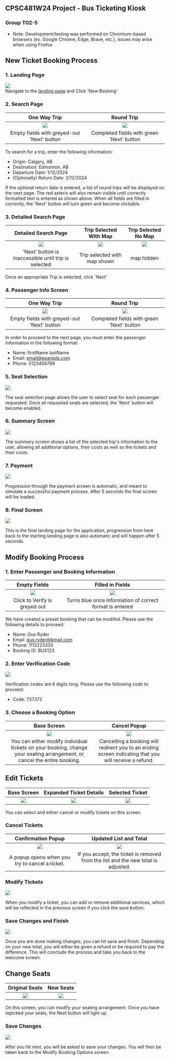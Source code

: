 ## CPSC481W24 Project - Bus Ticketing Kiosk

### Group T02-5

-   Note: Development/testing was performed on Chromium-based browsers (ex. Google Chrome, Edge, Brave, etc.), issues may arise when using Firefox

## New Ticket Booking Process
### 1. Landing Page
![](./Images/landing_page.png?=x500)  
Navigate to the [landing page](https://kevonosdiaz.github.io/bus-kiosk/index.html) and Click 'New Booking'  


### 2. Search Page
One Way Trip             |  Round Trip
:-------------------------:|:-------------------------:
![](./Images/trip_search.png?=x500) | ![](./Images/trip_search_round.png?=x50)  
Empty fields with greyed-out 'Next' button | Completed fields with green 'Next' button 

  
To search for a trip, enter the following information:
   - Origin: Calgary, AB
   - Destination: Edmonton, AB
   - Departure Date: 1/12/2024
   - (Optionally) Return Date: 2/12/2024

  
If the optional return date is entered, a list of round trips will be displayed on the next page. The red asterix will also remain visible until correctly formatted text is entered as shown above.
When all fields are filled in correctly, the 'Next' button will turn green and become clickable.  

### 3. Detailed Search Page
Detailed Search Page     |  Trip Selected With Map         |  Trip Selected No Map
:-------------------------:|:-------------------------:|:-------------------------:
![](./Images/detailed_search.png?=x500) | ![](./Images/detailed_search_selected_map.png?=x50)  | ![](./Images/detailed_search_selected_nomap.png?=x50)
'Next' button is inaccessible until trip is selected | Trip selected with map shown | map hidden
  
Once an appropriate Trip is selected, click 'Next'  

### 4. Passenger Info Screen
One Way Trip             |  Round Trip
:-------------------------:|:-------------------------:
![](./Images/passenger_info.png?=x500) | ![](./Images/passenger_info_complete.png?=x50)  
Empty fields with greyed-out 'Next' button | Completed fields with green 'Next' button  

In order to proceed to the next page, you must enter the passenger information in the following format:  
   - Name: firstName lastName
   - Email: email@example.com
   - Phone: 0123456789

    
### 5. Seat Selection
![](./Images/seat_selection.png?=x500)  

The seat selection page allows the user to select seat for each passenger requested. Once all requested seats are selected, the 'Next' button will become enabled.  

### 6. Summary Screen
![](./Images/summary_page.png?=x500)  

The summary screen shows a list of the selected trip's information to the user, allowing all additional options, their costs as well as the tickets and their costs.
### 7. Payment
![](./Images/pay.png?=x500)  

Progression through the payment screen is automatic, and meant to simulate a successful payment process. After 5 seconds the final screen will be loaded.  
### 8. Final Screen
![](./Images/final.png?=x500)  

This is the final landing page for the application, progression from here back to the starting landing page is also automatic and will happen after 5 seconds.  

## Modify Booking Process
### 1. Enter Passenger and Booking Information
Empty Fields            |  Filled in Fields
:-------------------------:|:-------------------------:
![](./Images/ticket_lookup_empty.png?=x500) | ![](./Images/ticket_lookup_filled.png?=x50)  
Click to Verify is greyed out | Turns blue once information of correct format is entered 

We have created a preset booking that can be modifed. Please use the following details to proceed:  
   - Name: Gus Ryder
   - Email: gus.ryder@bmail.com
   - Phone: 1112223333
   - Booking ID: BUS123

### 2. Enter Verification Code
![](./Images/ticket_lookup_verify.png?=x50)

Verification codes are 6 digits long. Please use the following code to proceed:
   - Code: 737373

### 3. Choose a Booking Option
Base Screen           |  Cancel Popup
:-------------------------:|:-------------------------:
![](./Images/booking_options.png?=x500) | ![](./Images/booking_options_popup.png?=x50)
You can either modify individual tickets on your booking, change your seating arrangement, or cancel the entire booking. | Cancelling a booking will redirect you to an ending screen indicating that you will receive a refund.


## Edit Tickets
Base Screen          | Expanded Ticket Details           | Selected Ticket
:-------------------------:|:-------------------------:|:-------------------------:
![](./Images/edit_tickets_base.png?=x500) | ![](./Images/edit_tickets_details.png?=x50) | ![](./Images/edit_details_select.png?=x50)

You can select and either cancel or modify tickets on this screen.

### Cancel Tickets
Confirmation Popup           |  Updated List and Total
:-------------------------:|:-------------------------:
![](./Images/edit_tickets_cancel.png?=x500) | ![](./Images/edit_tickets_cancel2.png?=x50)
A popup opens when you try to cancel a ticket. | If you accept, the ticket is removed from the list and the new total is adjusted.

### Modify Tickets
![](./Images/tickets_modify.png?=x500)

When you modify a ticket, you can add or remove additional services, which will be reflected in the previous screen if you click the save button.

### Save Changes and Finish
![](./Images/tickets_save_changes.png?=x500)

Once you are done making changes, you can hit save and finish. Depending on your new total, you will either be given a refund or be required to pay the difference. This will conclude the process and take you back to the welcome screen.

## Change Seats
Original Seats         |  New Seats
:-------------------------:|:-------------------------:
![](./Images/change_seats1.png?=x500) | ![](./Images/change_seats2.png?=x50)

On this screen, you can modify your seating arrangement. Once you have repicked your seats, the Next button will light up.

### Save Changes
![](./Images/change_seats_confirrm.png?=x500)

After you hit next, you will be asked to save your changes. You will then be taken back to the Modify Booking Options screen.